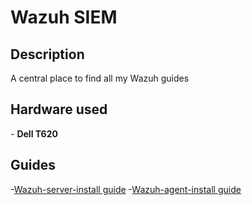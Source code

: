 <h1>Wazuh SIEM</h1>

<h2>Description</h2>
A central place to find all my Wazuh guides
<br />


<h2>Hardware used</h2>
- <b>Dell T620</b>


<h2>Guides</h2>

-[Wazuh-server-install guide](https://github.com/joshkoo1988/wazuh-server-install)
-[Wazuh-agent-install guide](https://github.com/joshkoo1988/wazuh-agent-install)
